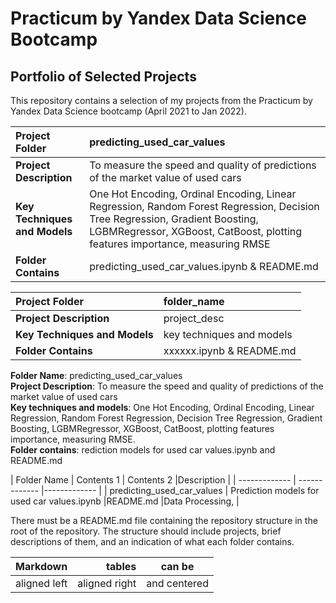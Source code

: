 # Practicum by Yandex Data Science Bootcamp
## Portfolio of Selected Projects
This repository contains a selection of my projects from the Practicum by Yandex Data Science bootcamp (April 2021 to Jan 2022).

|**Project Folder** | predicting_used_car_values|
|:------------- | :----------|
|**Project Description**| To measure the speed and quality of predictions of the market value of used cars|
|**Key Techniques and Models**| One Hot Encoding, Ordinal Encoding, Linear Regression, Random Forest Regression, Decision Tree Regression, Gradient Boosting, LGBMRegressor, XGBoost, CatBoost, plotting features importance, measuring RMSE|
|**Folder Contains**| predicting_used_car_values.ipynb & README.md|

|**Project Folder** | folder_name|
|:------------- | :----------|
|**Project Description**| project_desc|
|**Key Techniques and Models**| key techniques and models|
|**Folder Contains**| xxxxxx.ipynb & README.md|



**Folder Name**: predicting_used_car_values\
**Project Description**: To measure the speed and quality of predictions of the market value of used cars\
**Key techniques and models**: One Hot Encoding, Ordinal Encoding, Linear Regression, Random Forest Regression, Decision Tree Regression, Gradient Boosting, LGBMRegressor, XGBoost, CatBoost, plotting features importance, measuring RMSE.\
**Folder contains**: rediction models for used car values.ipynb and README.md


| Folder Name  | Contents 1 | Contents 2 |Description |
| ------------- | ------------- |------------- |
| predicting_used_car_values  | Prediction models for used car values.ipynb  |README.md  |Data Processing,   |


There must be a README.md file containing the repository structure in the root of the repository. 
The structure should include projects, brief descriptions of them, and an indication of what each folder contains.

| Markdown              | tables                 | can be                      |
| :-------------------- | ---------------------: |:---------------------------:|
|     aligned left      |     aligned right      |      and centered           |



